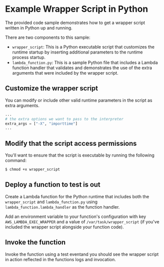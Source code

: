 # Example Wrapper Script in Python
The provided code sample demonstrates how to get a wrapper script written in Python up and running.

There are two components to this sample:
* `wrapper_script`: This is a Python executable script that customizes the runtime startup by inserting additional parameters to the runtime process startup.
* `lambda_function.py`: This is a sample Python file that includes a Lambda function handler that validates and demonstrates the use of the extra arguments that were included by the wrapper script.

## Customize the wrapper script
You can modify or include other valid runtime parameters in the script as extra arguments.

```python
...
# the extra options we want to pass to the interpreter
extra_args = ["-X", "importtime"]
...
```

## Modify that the script access permissions
You'll want to ensure that the script is executable by running the following command:

```bash
$ chmod +x wrapper_script
```

## Deploy a function to test is out
Create a Lambda function for the Python runtime that includes both the `wrapper_script` and `lambda_function.py` using `lambda_function.lambda_handler` as the function handler.

Add an environment variable to your function's configuration with key `AWS_LAMBDA_EXEC_WRAPPER` and a value of `/var/task/wrapper_script` (if you've included the wrapper script alongside your function code).

## Invoke the function
Invoke the function using a test eventand you should see the wrapper script in action reflected in the functions logs and invocation.